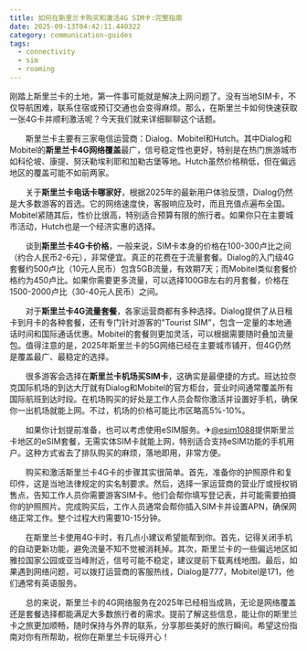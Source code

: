 ```yaml
---
title: 如何在斯里兰卡购买和激活4G SIM卡:完整指南
date: 2025-09-13T04:42:11.440322
category: communication-guides
tags:
  - connectivity
  - sim
  - roaming
---
```


刚踏上斯里兰卡的土地，第一件事可能就是解决上网问题了。没有当地SIM卡，不仅导航困难，联系住宿或预订交通也会变得麻烦。那么，在斯里兰卡如何快速获取一张4G卡并顺利激活呢？今天我们就来详细聊聊这个话题。

　　斯里兰卡主要有三家电信运营商：Dialog、Mobitel和Hutch。其中Dialog和Mobitel的**斯里兰卡4G网络覆盖**最广，信号稳定性也更好，特别是在热门旅游城市如科伦坡、康提、努沃勒埃利耶和加勒古堡等地。Hutch虽然价格稍低，但在偏远地区的覆盖可能不如前两家。

　　关于**斯里兰卡电话卡哪家好**，根据2025年的最新用户体验反馈，Dialog仍然是大多数游客的首选。它的网络速度快，客服响应及时，而且充值点遍布全国。Mobitel紧随其后，性价比很高，特别适合预算有限的旅行者。如果你只在主要城市活动，Hutch也是一个经济实惠的选择。

　　谈到**斯里兰卡4G卡价格**，一般来说，SIM卡本身的价格在100-300卢比之间（约合人民币2-6元），非常便宜。真正的花费在于流量套餐。Dialog的入门级4G套餐约500卢比（10元人民币）包含5GB流量，有效期7天；而Mobitel类似套餐价格约为450卢比。如果你需要更多流量，可以选择100GB左右的月套餐，价格在1500-2000卢比（30-40元人民币）之间。

　　对于**斯里兰卡4G流量套餐**，各家运营商都有多种选择。Dialog提供了从日租卡到月卡的各种套餐，还有专门针对游客的"Tourist SIM"，包含一定量的本地通话时间和国际通话优惠。Mobitel的套餐则更加灵活，可以根据需要随时叠加流量包。值得注意的是，2025年斯里兰卡的5G网络已经在主要城市铺开，但4G仍然是覆盖最广、最稳定的选择。

　　很多游客会选择在**斯里兰卡机场买SIM卡**，这确实是最便捷的方式。班达拉奈克国际机场的到达大厅就有Dialog和Mobitel的官方柜台，营业时间通常覆盖所有国际航班到达时段。在机场购买的好处是工作人员会帮你激活并设置好手机，确保你一出机场就能上网。不过，机场的价格可能比市区略高5%-10%。

　　如果你计划提前准备，也可以考虑使用eSIM服务。✈[@esim1088](https://t.me/s/esim1088)提供斯里兰卡地区的eSIM套餐，无需实体SIM卡就能上网，特别适合支持eSIM功能的手机用户。这种方式省去了排队购买的麻烦，落地即用，非常方便。

　　购买和激活斯里兰卡4G卡的步骤其实很简单。首先，准备你的护照原件和复印件，这是当地法律规定的实名制要求。然后，选择一家运营商的营业厅或授权销售点，告知工作人员你需要游客SIM卡。他们会帮你填写登记表，并可能需要拍摄你的护照照片。完成购买后，工作人员通常会帮你插入SIM卡并设置APN，确保网络正常工作。整个过程大约需要10-15分钟。

　　在斯里兰卡使用4G卡时，有几点小建议希望能帮到你。首先，记得关闭手机的自动更新功能，避免流量不知不觉被消耗掉。其次，斯里兰卡的一些偏远地区如雅拉国家公园或亚当峰附近，信号可能不稳定，建议提前下载离线地图。最后，如果遇到网络问题，可以拨打运营商的客服热线，Dialog是777，Mobitel是171，他们通常有英语服务。

　　总的来说，斯里兰卡的4G网络服务在2025年已经相当成熟，无论是网络覆盖还是套餐选择都能满足大多数旅行者的需求。提前了解这些信息，能让你的斯里兰卡之旅更加顺畅，随时保持与外界的联系，分享那些美好的旅行瞬间。希望这份指南对你有所帮助，祝你在斯里兰卡玩得开心！